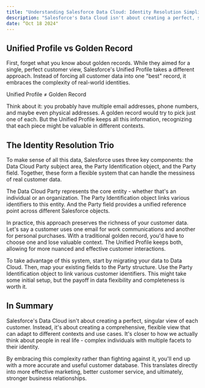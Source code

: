 ```yaml
---
title: "Understanding Salesforce Data Cloud: Identity Resolution Simplified"
description: "Salesforce's Data Cloud isn't about creating a perfect, singular view of each customer. Instead, it's about creating a comprehensive, flexible view that can adapt to different contexts and use cases."
date: “Oct 18 2024"
---
```




## Unified Profile vs Golden Record

First, forget what you know about golden records. While they aimed for a single, perfect customer view, Salesforce's Unified Profile takes a different approach. Instead of forcing all customer data into one "best" record, it embraces the complexity of real-world identities.

Unified Profile ≠ Golden Record

Think about it: you probably have multiple email addresses, phone numbers, and maybe even physical addresses. A golden record would try to pick just one of each. But the Unified Profile keeps all this information, recognizing that each piece might be valuable in different contexts.

## The Identity Resolution Trio

To make sense of all this data, Salesforce uses three key components: the Data Cloud Party subject area, the Party Identification object, and the Party field. Together, these form a flexible system that can handle the messiness of real customer data.

The Data Cloud Party represents the core entity - whether that's an individual or an organization. The Party Identification object links various identifiers to this entity. And the Party field provides a unified reference point across different Salesforce objects.

In practice, this approach preserves the richness of your customer data. Let's say a customer uses one email for work communications and another for personal purchases. With a traditional golden record, you'd have to choose one and lose valuable context. The Unified Profile keeps both, allowing for more nuanced and effective customer interactions.


To take advantage of this system, start by migrating your data to Data Cloud. Then, map your existing fields to the Party structure. Use the Party Identification object to link various customer identifiers. This might take some initial setup, but the payoff in data flexibility and completeness is worth it.

## In Summary

Salesforce's Data Cloud isn't about creating a perfect, singular view of each customer. Instead, it's about creating a comprehensive, flexible view that can adapt to different contexts and use cases. It's closer to how we actually think about people in real life - complex individuals with multiple facets to their identity.

By embracing this complexity rather than fighting against it, you'll end up with a more accurate and useful customer database. This translates directly into more effective marketing, better customer service, and ultimately, stronger business relationships.

